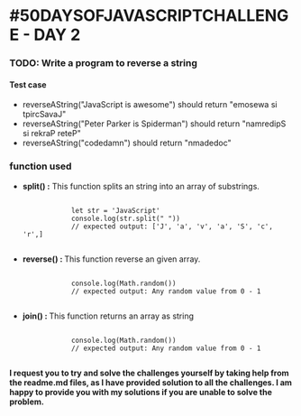 <h1>#50DAYSOFJAVASCRIPTCHALLENGE - DAY 2</h1>

<h3>TODO: Write a program to reverse a string</h3>

<h4>Test case</h4>
<ul>
    <li>reverseAString("JavaScript is awesome") should return "emosewa si tpircSavaJ"</li>
    <li>reverseAString("Peter Parker is Spiderman") should return "namredipS si rekraP reteP"</li>
    <li>reverseAString("codedamn") should return "nmadedoc"</li>
</ul>

<h3>function used</h3>
<ul>
    <li> <strong>split() :</strong> This function splits an string into an array of substrings.
        <pre><code>
            let str = 'JavaScript'
            console.log(str.split(" "))
            // expected output: ['J', 'a', 'v', 'a', 'S', 'c', 'r',]
        </code></pre>
    </li>
    <li><strong>reverse() : </strong> This function reverse an given array.
        <pre><code>
            console.log(Math.random())
            // expected output: Any random value from 0 - 1
        </code></pre>
    </li>
    <li>
        <strong>join() : </strong> This function returns an array as string
        <pre><code>
            console.log(Math.random())
            // expected output: Any random value from 0 - 1
        </code></pre>
    </li>
</ul>

<strong>
    <p>I request you to try and solve the challenges yourself by taking help from the readme.md files, as I have
        provided solution to all the challenges. I am happy to provide you with my solutions if you are unable to
        solve
        the problem.</p>
</strong>